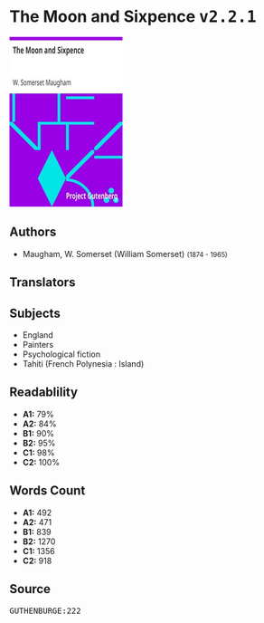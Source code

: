 # The Moon and Sixpence <kbd>v2.2.1</kbd>

![](./cover.medium.jpg "")

## Authors


 - Maugham, W. Somerset (William Somerset) <small>(1874 - 1965)</small>

## Translators



## Subjects


 - England
 - Painters
 - Psychological fiction
 - Tahiti (French Polynesia : Island)

## Readablility


 - **A1:** 79%
 - **A2:** 84%
 - **B1:** 90%
 - **B2:** 95%
 - **C1:** 98%
 - **C2:** 100%

## Words Count


 - **A1:** 492
 - **A2:** 471
 - **B1:** 839
 - **B2:** 1270
 - **C1:** 1356
 - **C2:** 918

## Source


<kbd>GUTHENBURGE:222</kbd>
